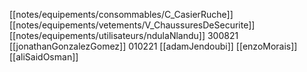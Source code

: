 [[notes/equipements/consommables/C_CasierRuche]] [[notes/equipements/vetements/V_ChaussuresDeSecurite]] [[notes/equipements/utilisateurs/ndulaNlandu]]
300821 [[jonathanGonzalezGomez]]
010221 [[adamJendoubi]]
[[enzoMorais]]
[[aliSaidOsman]]